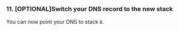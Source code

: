 <!-- usedin: [ _legacy_docker/Tutorials/2015-08-20-migrate-the-stack-v1.md, _maestro/Tutorials/2015-08-20-migrate-the-stack-v1.md, _node/tutorials/2015-08-20-migrate-the-stack-v1.md, _rails/Tutorials/2015-08-20-migrate-the-stack-v1.md] -->


### 11. [OPTIONAL]Switch your DNS record to the new stack

You can now point your DNS to stack `B`.
